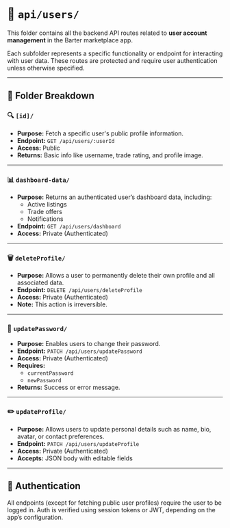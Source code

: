 
# 📁 `api/users/`

This folder contains all the backend API routes related to **user account management** in the Barter marketplace app.

Each subfolder represents a specific functionality or endpoint for interacting with user data. These routes are protected and require user authentication unless otherwise specified.

---

## 📌 Folder Breakdown

### 🔍 `[id]/`
- **Purpose:** Fetch a specific user's public profile information.
- **Endpoint:** `GET /api/users/:userId`
- **Access:** Public
- **Returns:** Basic info like username, trade rating, and profile image.

---

### 📊 `dashboard-data/`
- **Purpose:** Returns an authenticated user’s dashboard data, including:
  - Active listings
  - Trade offers
  - Notifications
- **Endpoint:** `GET /api/users/dashboard`
- **Access:** Private (Authenticated)

---

### 🗑️ `deleteProfile/`
- **Purpose:** Allows a user to permanently delete their own profile and all associated data.
- **Endpoint:** `DELETE /api/users/deleteProfile`
- **Access:** Private (Authenticated)
- **Note:** This action is irreversible.

---

### 🔐 `updatePassword/`
- **Purpose:** Enables users to change their password.
- **Endpoint:** `PATCH /api/users/updatePassword`
- **Access:** Private (Authenticated)
- **Requires:**
  - `currentPassword`
  - `newPassword`
- **Returns:** Success or error message.

---

### ✏️ `updateProfile/`
- **Purpose:** Allows users to update personal details such as name, bio, avatar, or contact preferences.
- **Endpoint:** `PATCH /api/users/updateProfile`
- **Access:** Private (Authenticated)
- **Accepts:** JSON body with editable fields

---

## 🔐 Authentication

All endpoints (except for fetching public user profiles) require the user to be logged in. Auth is verified using session tokens or JWT, depending on the app’s configuration.